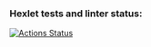 ### Hexlet tests and linter status:
[![Actions Status](https://github.com/alexhmbg/java-project-71/actions/workflows/hexlet-check.yml/badge.svg)](https://github.com/alexhmbg/java-project-71/actions)